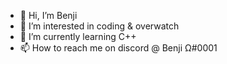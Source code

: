 - 👋 Hi, I’m Benji
- 👀 I’m interested in coding & overwatch
- 🌱 I’m currently learning C++
- 📫 How to reach me on discord @ Benji Ω#0001

<!---
Maxbp1155/Maxbp1155 is a ✨ special ✨ repository because its `README.md` (this file) appears on your GitHub profile.
You can click the Preview link to take a look at your changes.
--->
